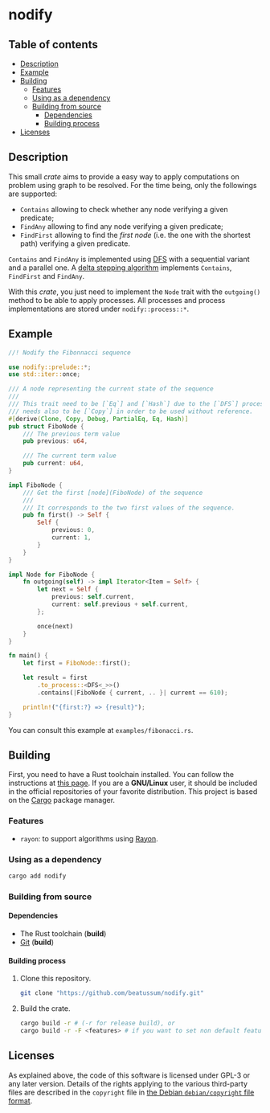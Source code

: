 # nodify

## Table of contents

- [Description](#description)
- [Example](#example)
- [Building](#building)
  - [Features](#features)
  - [Using as a dependency](#using-as-a-dependency)
  - [Building from source](#building-from-source)
    - [Dependencies](#dependencies)
    - [Building process](#building-process)
- [Licenses](#licenses)

## Description

This small _crate_ aims to provide a easy way to apply computations on problem using graph to be resolved.
For the time being, only the followings are supported:
- `Contains` allowing to check whether any node verifying a given predicate;
- `FindAny` allowing to find any node verifying a given predicate;
- `FindFirst` allowing to find the _first node_ (i.e. the one with the shortest path) verifying a given predicate.

`Contains` and `FindAny` is implemented using [DFS](https://en.wikipedia.org/wiki/Depth-first_search) with a sequential variant and a parallel one. A [delta stepping algorithm](https://en.wikipedia.org/wiki/Parallel_single-source_shortest_path_algorithm#Delta_stepping_algorithm) implements `Contains`, `FindFirst` and `FindAny`.

With this _crate_, you just need to implement the `Node` trait with the `outgoing()` method to be able to apply processes.
All processes and process implementations are stored under `nodify::process::*`.

## Example

```rust
//! Nodify the Fibonnacci sequence

use nodify::prelude::*;
use std::iter::once;

/// A node representing the current state of the sequence
///
/// This trait need to be [`Eq`] and [`Hash`] due to the [`DFS`] process implementation used. It
/// needs also to be [`Copy`] in order to be used without reference.
#[derive(Clone, Copy, Debug, PartialEq, Eq, Hash)]
pub struct FiboNode {
    /// The previous term value
    pub previous: u64,

    /// The current term value
    pub current: u64,
}

impl FiboNode {
    /// Get the first [node](FiboNode) of the sequence
    ///
    /// It corresponds to the two first values of the sequence.
    pub fn first() -> Self {
        Self {
            previous: 0,
            current: 1,
        }
    }
}

impl Node for FiboNode {
    fn outgoing(self) -> impl Iterator<Item = Self> {
        let next = Self {
            previous: self.current,
            current: self.previous + self.current,
        };

        once(next)
    }
}

fn main() {
    let first = FiboNode::first();

    let result = first
        .to_process::<DFS<_>>()
        .contains(|FiboNode { current, .. }| current == 610);

    println!("{first:?} => {result}");
}
```

You can consult this example at `examples/fibonacci.rs`.

## Building

First, you need to have a Rust toolchain installed.
You can follow the instructions at [this page](https://www.rust-lang.org/learn/get-started).
If you are a **GNU/Linux** user, it should be included in the official repositories of your favorite distribution.
This project is based on the [Cargo](https://doc.rust-lang.org/cargo/) package manager.

### Features

- `rayon`: to support algorithms using [Rayon](https://github.com/rayon-rs/rayon).

### Using as a dependency

```bash
cargo add nodify
```

### Building from source

#### Dependencies

- The Rust toolchain (**build**)
- [Git](https://git-scm.com/) (**build**)

#### Building process

1. Clone this repository.

   ```bash
   git clone "https://github.com/beatussum/nodify.git"
   ```

1. Build the crate.

   ```bash
   cargo build -r # (-r for release build), or
   cargo build -r -F <features> # if you want to set non default features
   ```

## Licenses

As explained above, the code of this software is licensed under GPL-3 or any later version.
Details of the rights applying to the various third-party files are described in the `copyright` file in [the Debian `debian/copyright` file format](https://www.debian.org/doc/packaging-manuals/copyright-format/1.0/).

